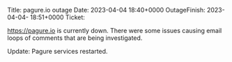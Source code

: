 Title: pagure.io outage
Date: 2023-04-04 18:40+0000
OutageFinish: 2023-04-04- 18:51+0000
Ticket:

https://pagure.io is currently down. 
There were some issues causing email loops of comments
that are being investigated.

Update: Pagure services restarted.
